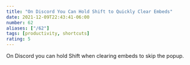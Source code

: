 ```yaml
---
title: "On Discord You Can Hold Shift to Quickly Clear Embeds"
date: 2021-12-09T22:43:41-06:00
number: 62
aliases: ["/62"]
tags: [productivity, shortcuts]
rating: 5
---
```


On Discord you can hold Shift when clearing embeds to skip the popup.
